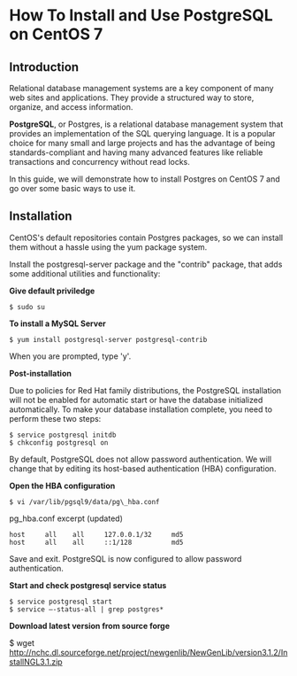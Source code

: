 # How To Install and Use PostgreSQL on CentOS 7

Introduction
------------

Relational database management systems are a key component of many web
sites and applications. They provide a structured way to store,
organize, and access information.

**PostgreSQL**, or Postgres, is a relational database management system
that provides an implementation of the SQL querying language. It is a
popular choice for many small and large projects and has the advantage
of being standards-compliant and having many advanced features like
reliable transactions and concurrency without read locks.

In this guide, we will demonstrate how to install Postgres on CentOS 7
and go over some basic ways to use it.

Installation
------------

CentOS's default repositories contain Postgres packages, so we can
install them without a hassle using the yum package system.

Install the postgresql-server package and the "contrib" package, that
adds some additional utilities and functionality:

**Give default priviledge**

	$ sudo su

**To install a MySQL Server**

	$ yum install postgresql-server postgresql-contrib

When you are prompted, type 'y'.

**Post-installation**

Due to policies for Red Hat family distributions, the PostgreSQL
installation will not be enabled for automatic start or have the
database initialized automatically. To make your database installation
complete, you need to perform these two steps:

	$ service postgresql initdb
	$ chkconfig postgresql on

By default, PostgreSQL does not allow password authentication. We will
change that by editing its host-based authentication (HBA)
configuration.

**Open the HBA configuration**

	$ vi /var/lib/pgsql9/data/pg\_hba.conf

pg\_hba.conf excerpt (updated)

	host	 all 	all		127.0.0.1/32	 md5
	host	 all	all		::1/128			 md5

Save and exit. PostgreSQL is now configured to allow password
authentication.

**Start and check postgresql service status**

	$ service postgresql start
	$ service –-status-all | grep postgres*

**Download latest version from source forge**

$ wget
http://nchc.dl.sourceforge.net/project/newgenlib/NewGenLib/version3.1.2/InstallNGL3.1.zip
